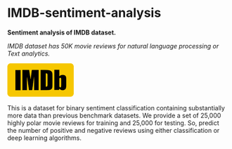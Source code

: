 # **IMDB-sentiment-analysis**

**Sentiment analysis of IMDB dataset.**

*IMDB dataset has 50K movie reviews for natural language processing or Text analytics.*

![](imdb.png)

This is a dataset for binary sentiment classification containing substantially more data than previous benchmark datasets. We provide a set of 25,000 highly polar movie reviews for training and 25,000 for testing. So, predict the number of positive and negative reviews using either classification or deep learning algorithms.
